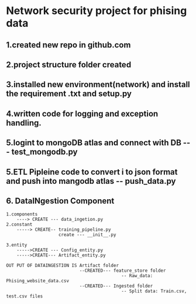 # Network security project for phising data

## 1.created new repo in github.com

## 2.project structure folder created
## 3.installed new environment(network) and install the requirement .txt  and setup.py
## 4.written code for logging and exception handling.
## 5.logint to mongoDB atlas and connect with DB   --- test_mongodb.py
## 5.ETL Pipleine code to convert i to json format and push into mangodb atlas  -- push_data.py

## 6. DataINgestion Component
    1.components
        ----> CREATE --- data_ingetion.py
    2.constant
        -----> CREATE-- training_pipeline.py
                        create --- __init__.py 
        
    3.entity
        ----->CREATE --- Config_entity.py  
        ----->CREATE--- Artifact_entity.py
        
    OUT PUT OF DATAINGESTION IS Artifact folder
                                --CREATED--- feature_store folder
                                                -- Raw_data: Phising_website_data.csv
                                --CREATED--- Ingested folder
                                                -- Split data: Train.csv, test.csv files                



##
